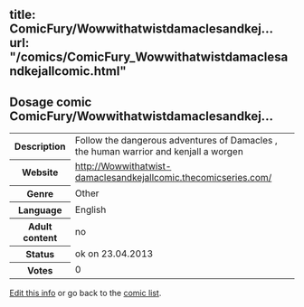 title: ComicFury/Wowwithatwistdamaclesandkej...
url: "/comics/ComicFury_Wowwithatwistdamaclesandkejallcomic.html"
---
Dosage comic ComicFury/Wowwithatwistdamaclesandkej...
-----------------------------------------

<p id="msg"></p>
<script type="text/javascript">
if (window.location.search === '?edit_info_mail=sent_ok') {
  var elem = document.getElementById("msg");
  elem.innerHTML = 'Edited information sucessfully sent.';
  elem.className = 'ok';
}
</script>
<table class="comicinfo">
<tr>
<th>Description</th><td>Follow the dangerous adventures of Damacles , the human warrior and kenjall a worgen</td>
</tr>
<tr>
<th>Website</th><td><a href="http://Wowwithatwist-damaclesandkejallcomic.thecomicseries.com/">http://Wowwithatwist-damaclesandkejallcomic.thecomicseries.com/</a></td>
</tr>
<tr>
<th>Genre</th><td>Other</td>
</tr>
<tr>
<th>Language</th><td>English</td>
</tr>
<tr>
<th>Adult content</th><td>no</td>
</tr>
<tr>
<th>Status</th><td>ok on 23.04.2013</td>
</tr>
<tr>
<th>Votes</th><td>0</td>
</tr>
</table>

[Edit this info](ComicFury_Wowwithatwistdamaclesandkejallcomic_edit.html) or go back to the [comic list](../comic-index.html).
